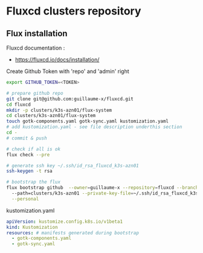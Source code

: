 # Fluxcd clusters repository

## Flux installation

Fluxcd documentation : 
 * https://fluxcd.io/docs/installation/

Create Github Token with 'repo' and 'admin' right
```bash
export GITHUB_TOKEN=<TOKEN>
```

```bash
# prepare github repo
git clone git@github.com:guillaume-x/fluxcd.git
cd fluxcd
mkdir -p clusters/k3s-azn01/flux-system
cd clusters/k3s-azn01/flux-system
touch gotk-components.yaml gotk-sync.yaml kustomization.yaml
# add kustomization.yaml - see file description underthis section
cd -
# commit & push

# check if all is ok
flux check --pre

# generate ssh key ~/.ssh/id_rsa_fluxcd_k3s-azn01
ssh-keygen -t rsa

# bootstrap the flux
flux bootstrap github  --owner=guillaume-x --repository=fluxcd --branch=main \ 
  --path=clusters/k3s-azn01 --private-key-file=~/.ssh/id_rsa_fluxcd_k3s-azn01 \
  --personal
```

kustomization.yaml
```yaml
apiVersion: kustomize.config.k8s.io/v1beta1
kind: Kustomization
resources: # manifests generated during bootstrap
  - gotk-components.yaml
  - gotk-sync.yaml
```
